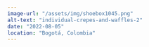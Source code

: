 ```yaml
---
image-url: "/assets/img/shoebox1045.png"
alt-text: "individual-crepes-and-waffles-2"
date: "2022-08-05"
location: "Bogotá, Colombia"
---
```


